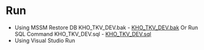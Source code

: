 # Run

- Using MSSM Restore DB KHO_TKV_DEV.bak - <a href="https://github.com/luen2003/WarehouseManagement/releases/download/v1.0.0/KHO_TKV_DEV.bak">KHO_TKV_DEV.bak</a> Or Run SQL Command KHO_TKV_DEV.sql - <a href="https://github.com/luen2003/WarehouseManagement/releases/download/v1.0.0/KHO_TKV_DEV.sql">KHO_TKV_DEV.sql</a>
- Using Visual Studio Run